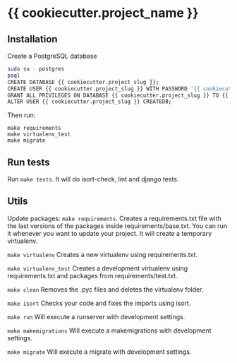 # {{ cookiecutter.project_name }}

## Installation

Create a PostgreSQL database
```sh
sudo su - postgres
psql
CREATE DATABASE {{ cookiecutter.project_slug }};
CREATE USER {{ cookiecutter.project_slug }} WITH PASSWORD '{{ cookiecutter.project_slug }}';
GRANT ALL PRIVILEGES ON DATABASE {{ cookiecutter.project_slug }} TO {{ cookiecutter.project_slug }};
ALTER USER {{ cookiecutter.project_slug }} CREATEDB;
```

Then run:
```
make requirements
make virtualenv_test
make migrate
```

## Run tests

Run `make tests`. It will do isort-check, lint and django tests.

## Utils

Update packages: `make requirements`. Creates a requirements.txt file with the last versions of the packages inside requirements/base.txt. You can run it whenever you want to update your project. It will create a temporary virtualenv.

`make virtualenv` Creates a new virtualenv using requirements.txt.

`make virtualenv_test` Creates a development virtualenv using requirements.txt and packages from requirements/test.txt.

`make clean` Removes the .pyc files and deletes the virtualenv folder.

`make isort` Checks your code and fixes the imports using isort.

`make run` Will execute a runserver with development settings.

`make makemigrations` Will execute a makemigrations with development settings.

`make migrate` Will execute a migrate with development settings.
